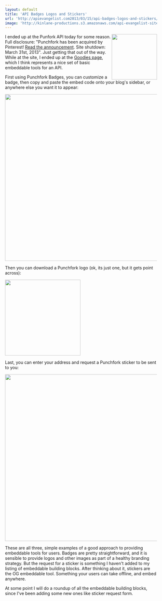 ```yaml
---
layout: default
title: 'API Badges Logos and Stickers'
url: 'http://apievangelist.com2013/03/15/api-badges-logos-and-stickers/'
image: 'http://kinlane-productions.s3.amazonaws.com/api-evangelist-site/blog/punchfork-vertical.png'
---
```



<p>
     <a href="http://punchfork.com/"><img src="https://s3.amazonaws.com/kinlane-productions/api-evangelist/punchfork/punchfork-vertical.png"  width="150" align="right" /></a>
</p>
<p>
     I ended up at the Punfork API today for some reason. Full disclosure: "Punchfork has been acquired by Pinterest! <a href="http://punchfork.com/pinterest" target="_blank">Read the announcement</a>. Site shutdown: March 31st, 2013". Just getting that out of the way. While at the site, I ended up at the <a href="http://punchfork.com/goodies/badges">Goodies page</a>, which I think represents a nice set of basic embeddable tools for an API.
</p>
<p>
     First using Punchfork Badges, you can customize a badge, then copy and paste the embed code onto your blog's sidebar, or anywhere else you want it to appear:
</p>
<p>
     <img src="https://s3.amazonaws.com/kinlane-productions/api-evangelist/punchfork/punchfork-badges.png"  width="550" />
</p>
<p>
     Then you can download a Punchfork logo (ok, its just one, but it gets point across):
</p>
<p>
     <img src="https://s3.amazonaws.com/kinlane-productions/api-evangelist/punchfork/punchfork-logos.png"  width="250" />
</p>
<p>
     Last, you can enter your address and request a Punchfork sticker to be sent to you:
</p>
<p>
     <img src="https://s3.amazonaws.com/kinlane-productions/api-evangelist/punchfork/punchfork-stickers.png"  width="550" />
</p>
<p>
     These are all three, simple examples of a good approach to providing embeddable tools for users. Badges are pretty straightforward, and it is sensible to provide logos and other images as part of a healthy branding strategy. But the request for a sticker is something I haven't added to my listing of embeddable building blocks. After thinking about it, stickers are the OG embeddable tool. Something your users can take offline, and embed anywhere.
</p>
<p>
     At some point I will do a roundup of all the embeddable building blocks, since I've been adding some new ones like sticker request form.
</p>
